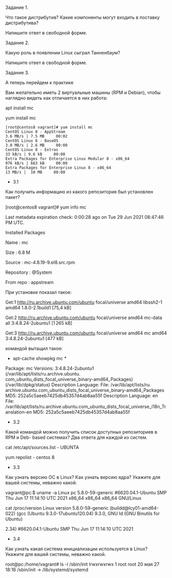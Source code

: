 Задание 1.

Что такое дистрибутив? Какие компоненты могут входить в поставку дистрибутива?

Напишите ответ в свободной форме.

Задание 2.

Какую роль в появлении Linux сыграл Танненбаум?

Напишите ответ в свободной форме.

Задание 3.

А теперь перейдем к практике

Вам желательно иметь 2 виртуальные машины (RPM и Debian), чтобы наглядно видеть как отличается в них работа:

apt install mc

yum install mc

```
[root@centos8 vagrant]# yum install mc
CentOS Linux 8 - AppStream                                                              3.6 MB/s | 7.5 MB     00:02
CentOS Linux 8 - BaseOS                                                                 3.0 MB/s | 2.6 MB     00:00
CentOS Linux 8 - Extras                                                                  33 kB/s | 9.6 kB     00:00
Extra Packages for Enterprise Linux Modular 8 - x86_64                                  976 kB/s | 663 kB     00:00
Extra Packages for Enterprise Linux 8 - x86_64                                           13 MB/s |  10 MB     00:00
```
- 3.1

Как получить информацию из какого репозитория был установлен пакет?


[root@centos8 vagrant]# yum info mc

Last metadata expiration check: 0:00:28 ago on Tue 29 Jun 2021 08:47:46 PM UTC.

Installed Packages

Name         : mc

Size         : 6.8 M

Source       : mc-4.8.19-9.el8.src.rpm

Repository   : @System

From repo    : appstream




При установке показал такое:

Get:1 http://ru.archive.ubuntu.com/ubuntu focal/universe amd64 libssh2-1 amd64 1.8.0-2.1build1 [75,4 kB] 

Get:2 http://ru.archive.ubuntu.com/ubuntu focal/universe amd64 mc-data all 3:4.8.24-2ubuntu1 [1 265 kB] 

Get:3 http://ru.archive.ubuntu.com/ubuntu focal/universe amd64 mc amd64 3:4.8.24-2ubuntu1 [477 kB]

командой вытащил такое: 


* apt-cache showpkg mc *

Package: mc Versions: 3:4.8.24-2ubuntu1 (/var/lib/apt/lists/ru.archive.ubuntu.
com_ubuntu_dists_focal_universe_binary-amd64_Packages) (/var/lib/dpkg/status) Description Language: File: /var/lib/apt/lists/ru.
archive.ubuntu.com_ubuntu_dists_focal_universe_binary-amd64_Packages
MD5: 252a5c5aeeb7425db45357d4ab8aa55f Description Language: en File: /var/lib/apt/lists/ru.archive.ubuntu.com_ubuntu_dists_focal_universe_i18n_Translation-en MD5: 252a5c5aeeb7425db45357d4ab8aa55f

- 3.2

Какой командой можно получить список доступных репозиториев в RPM и Deb- based системах? Два ответа для каждой из систем.

cat /etc/apt/sources.list - UBUNTA

yum repolist - centos 8 

- 3.3

Как узнать версию ОС в Linux? Как узнать версию ядра? Укажите для вашей системы, неважно какой.

vagrant@pc:$ uname -a Linux pc 5.8.0-59-generic #6620.04.1-Ubuntu SMP Thu Jun 17 11:14:10 UTC 2021 x86_64 x86_64 x86_64 GNU/Linux

cat /proc/version 
Linux version 5.8.0-59-generic (buildd@lcy01-amd64-022) (gcc (Ubuntu 9.3.0-17ubuntu120.04) 9.3.0, GNU ld (GNU Binutils for Ubuntu) 

2.34) #6620.04.1-Ubuntu SMP Thu Jun 17 11:14:10 UTC 2021


- 3.4

Как узнать какая система инициализации используется в Linux? Укажите для вашей системы, неважно какой.

root@pc:/home/vagrant# ls -l /sbin/init lrwxrwxrwx 1 root root 20 мая 27 18:16 /sbin/init -> /lib/systemd/systemd